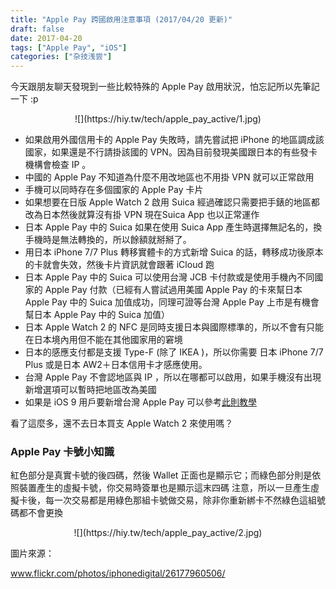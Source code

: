 ```yaml
---
title: "Apple Pay 跨國啟用注意事項 (2017/04/20 更新)"
draft: false
date: 2017-04-20
tags: ["Apple Pay", "iOS"]
categories: ["杂技浅尝"]
---
```



今天跟朋友聊天發現到一些比較特殊的 Apple Pay 啟用狀況，怕忘記所以先筆記一下 :p

<center>
![](https://hiy.tw/tech/apple_pay_active/1.jpg)
</center>

<!--more-->

* 如果啟用外國信用卡的 Apple Pay 失敗時，請先嘗試把 iPhone 的地區調成該國家，如果還是不行請掛該國的 VPN。因為目前發現美國跟日本的有些發卡機構會檢查 IP 。
* 中國的 Apple Pay 不知道為什麼不用改地區也不用掛 VPN 就可以正常啟用
* 手機可以同時存在多個國家的 Apple Pay 卡片
* 如果想要在日版 Apple Watch 2 啟用 Suica 經過確認只需要把手錶的地區都改為日本然後就算沒有掛 VPN 現在Suica App 也以正常運作
* 日本 Apple Pay 中的 Suica 如果在使用 Suica App 產生時選擇無記名的，換手機時是無法轉換的，所以餘額就掰掰了。
* 用日本 iPhone 7/7 Plus 轉移實體卡的方式新增 Suica 的話，轉移成功後原本的卡就會失效，然後卡片資訊就會跟著 iCloud 跑
* 日本 Apple Pay 中的 Suica 可以使用台灣 JCB 卡付款或是使用手機內不同國家的 Apple Pay 付款（已經有人嘗試過用美國 Apple Pay 的卡來幫日本  Apple Pay 中的 Suica 加值成功，同理可證等台灣 Apple Pay 上市是有機會幫日本 Apple Pay 中的 Suica 加值）
* 日本 Apple Watch 2 的 NFC 是同時支援日本與國際標準的，所以不會有只能在日本境內用但不能在其他國家用的窘境
* 日本的感應支付都是支援 Type-F (除了 IKEA )，所以你需要 日本 iPhone 7/7 Plus 或是日本 AW2＋日本信用卡才感應使用。
* 台灣 Apple Pay 不會認地區與 IP ，所以在哪都可以啟用，如果手機沒有出現新增選項可以暫時把地區改為美國
* 如果是 iOS 9 用戶要新增台灣 Apple Pay 可以參考[此則教學](https://note.hy31.net/?p=295)


看了這麼多，還不去日本買支 Apple Watch 2 來使用嗎？


### Apple Pay 卡號小知識

紅色部分是真實卡號的後四碼，然後 Wallet 正面也是顯示它；而綠色部分則是依照裝置產生的虛擬卡號，你交易時簽單也是顯示這末四碼
注意，所以一旦產生虛擬卡後，每一次交易都是用綠色那組卡號做交易，除非你重新綁卡不然綠色這組號碼都不會更換

<center>
![](https://hiy.tw/tech/apple_pay_active/2.jpg)
</center>


圖片來源：

www.flickr.com/photos/iphonedigital/26177960506/




